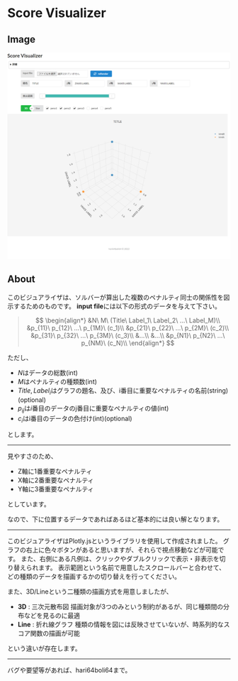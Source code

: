 # Score Visualizer

## Image

![全体像](image.png)

## About

このビジュアライザは、ソルバーが算出した複数のペナルティ同士の関係性を図示するためのものです。
**input file**には以下の形式のデータを与えて下さい。

>$$
\begin{align*}
&N\ M\ (Title\ Label_1\ Label_2\ ...\ Label_M)\\
&p_{11}\ p_{12}\ ...\ p_{1M}\ (c_1)\\
&p_{21}\ p_{22}\ ...\ p_{2M}\ (c_2)\\
&p_{31}\ p_{32}\ ...\ p_{3M}\ (c_3)\\
&...\\
&...\\
&p_{N1}\ p_{N2}\ ...\ p_{NM}\ (c_N)\\
\end{align*}
$$

ただし、

* $N$はデータの総数(int)
* $M$はペナルティの種類数(int)
* $Title,Label_i$はグラフの題名、及び、i番目に重要なペナルティの名前(string)(optional)
* $p_{ij}$は$i$番目のデータのj番目に重要なペナルティの値(int)
* $c_i$はi番目のデータの色付け(int)(optional)

とします。

---

見やすさのため、

* Z軸に1番重要なペナルティ
* X軸に2番重要なペナルティ
* Y軸に3番重要なペナルティ

としています。

なので、下に位置するデータであればあるほど基本的には良い解となります。

---

このビジュアライザはPlotly.jsというライブラリを使用して作成されました。
グラフの右上に色々ボタンがあると思いますが、それらで視点移動などが可能です。
また、右側にある凡例は、クリックやダブルクリックで表示・非表示を切り替えられます。
表示範囲という名前で用意したスクロールバーと合わせて、どの種類のデータを描画するかの切り替えを行ってください。

また、3D/Lineという二種類の描画方式を用意しましたが、

* **3D** : 三次元散布図 描画対象が3つのみという制約があるが、同じ種類間の分布などを見るのに最適
* **Line** : 折れ線グラフ 種類の情報を図には反映させていないが、時系列的なスコア関数の描画が可能

という違いが存在します。

---

バグや要望等があれば、hari64boli64まで。
